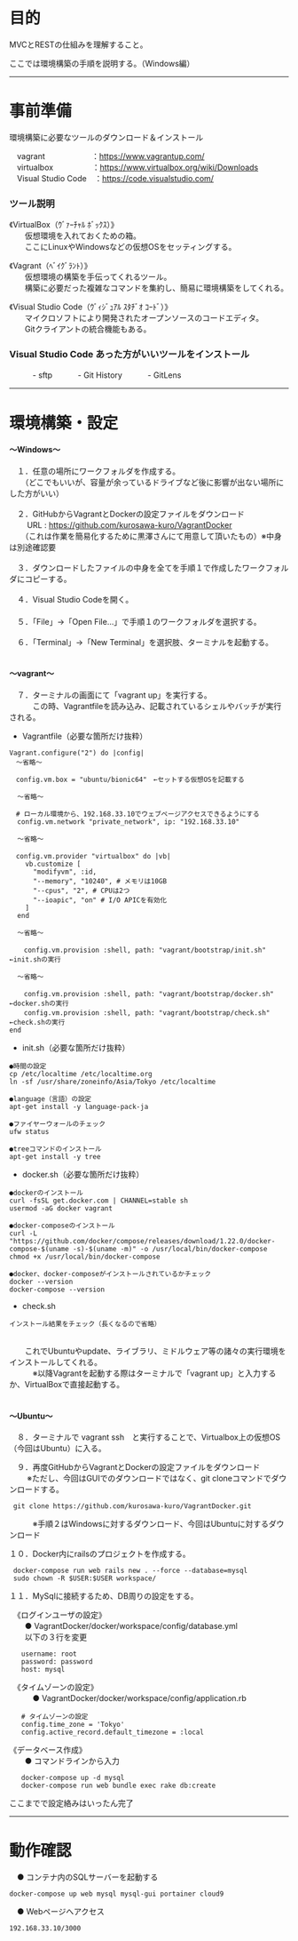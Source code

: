 # 目的
MVCとRESTの仕組みを理解すること。

ここでは環境構築の手順を説明する。（Windows編）

***
# 事前準備
環境構築に必要なツールのダウンロード＆インストール

　vagrant　　　　　　：https://www.vagrantup.com/ <br>
　virtualbox　　　　　：https://www.virtualbox.org/wiki/Downloads <br>
　Visual Studio Code　：https://code.visualstudio.com/ <br>

 ### ツール説明
 
  《VirtualBox（ｳﾞｧｰﾁｬﾙ ﾎﾞｯｸｽ）》<br>
  　　仮想環境を入れておくための箱。<br>
  　　ここにLinuxやWindowsなどの仮想OSをセッティングする。<br>
  
  《Vagrant（ﾍﾞｲｸﾞﾗﾝﾄ）》<br>
  　　仮想環境の構築を手伝ってくれるツール。<br>
  　　構築に必要だった複雑なコマンドを集約し、簡易に環境構築をしてくれる。<br>
     
   《Visual Studio Code（ｳﾞｨｼﾞｭｱﾙ ｽﾀﾁﾞｵ ｺｰﾄﾞ）》<br>
   　　マイクロソフトにより開発されたオープンソースのコードエディタ。<br>
   　　Gitクライアントの統合機能もある。<br>
     
 ### Visual Studio Code あった方がいいツールをインストール<br>
　　　- sftp
　　　- Git History
　　　- GitLens
      
***
# 環境構築・設定 <br>

#### ～Windows～ <br>

　１．任意の場所にワークフォルダを作成する。<br>
　　（どこでもいいが、容量が余っているドライブなど後に影響が出ない場所にした方がいい）<br>
 <br>
　２．GitHubからVagrantとDockerの設定ファイルをダウンロード<br>
　　 URL : https://github.com/kurosawa-kuro/VagrantDocker <br>
　　（これは作業を簡易化するために黒澤さんにて用意して頂いたもの）※中身は別途確認要 <br>
 <br>
　３．ダウンロードしたファイルの中身を全てを手順１で作成したワークフォルダにコピーする。<br>
 <br>
　４．Visual Studio Codeを開く。<br>
　<br>
　５．「File」→「Open File...」で手順１のワークフォルダを選択する。<br>
 <br>
　６．「Terminal」→「New Terminal」を選択肢、ターミナルを起動する。 <br>
 <br>
 
 #### ～vagrant～ <br>
　７．ターミナルの画面にて「vagrant up」を実行する。<br>
　　　この時、Vagrantfileを読み込み、記載されているシェルやバッチが実行される。<br>

- Vagrantfile（必要な箇所だけ抜粋）
```
Vagrant.configure("2") do |config|
　～省略～

　config.vm.box = "ubuntu/bionic64"　←セットする仮想OSを記載する
  
  ～省略～

　# ローカル環境から、192.168.33.10でウェブページアクセスできるようにする
  config.vm.network "private_network", ip: "192.168.33.10"

  ～省略～

　config.vm.provider "virtualbox" do |vb|
    vb.customize [
      "modifyvm", :id,
      "--memory", "10240", # メモリは10GB
      "--cpus", "2", # CPUは2つ
      "--ioapic", "on" # I/O APICを有効化
    ]
  end

  ～省略～
  
  　config.vm.provision :shell, path: "vagrant/bootstrap/init.sh"　←init.shの実行
  
  ～省略～

  　config.vm.provision :shell, path: "vagrant/bootstrap/docker.sh"　←docker.shの実行
  　config.vm.provision :shell, path: "vagrant/bootstrap/check.sh"　←check.shの実行
end

```
 - init.sh（必要な箇所だけ抜粋）
```
●時間の設定
cp /etc/localtime /etc/localtime.org
ln -sf /usr/share/zoneinfo/Asia/Tokyo /etc/localtime

●language（言語）の設定
apt-get install -y language-pack-ja

●ファイヤーウォールのチェック  
ufw status

●treeコマンドのインストール  
apt-get install -y tree
```

- docker.sh（必要な箇所だけ抜粋）
```
●dockerのインストール
curl -fsSL get.docker.com | CHANNEL=stable sh
usermod -aG docker vagrant

●docker-composeのインストール
curl -L "https://github.com/docker/compose/releases/download/1.22.0/docker-compose-$(uname -s)-$(uname -m)" -o /usr/local/bin/docker-compose
chmod +x /usr/local/bin/docker-compose

●docker、docker-composeがインストールされているかチェック
docker --version
docker-compose --version
```
- check.sh
```
インストール結果をチェック（長くなるので省略）
```
 <br>
　　これでUbuntuやupdate、ライブラリ、ミドルウェア等の諸々の実行環境をインストールしてくれる。 <br>
　　　※以降Vagrantを起動する際はターミナルで「vagrant up」と入力するか、VirtualBoxで直接起動する。<br>
 <br>
 
 #### ～Ubuntu～
　８．ターミナルで vagrant ssh　と実行することで、Virtualbox上の仮想OS（今回はUbuntu）に入る。<br>
 
　９．再度GitHubからVagrantとDockerの設定ファイルをダウンロード<br>
 　　 ※ただし、今回はGUIでのダウンロードではなく、git cloneコマンドでダウンロードする。<br>
    
     git clone https://github.com/kurosawa-kuro/VagrantDocker.git
     
　　　※手順２はWindowsに対するダウンロード、今回はUbuntuに対するダウンロード
 
 １０．Docker内にrailsのプロジェクトを作成する。
 
     docker-compose run web rails new . --force --database=mysql
     sudo chown -R $USER:$USER workspace/
     
 １１．MySqlに接続するため、DB周りの設定をする。<br>
 
　《ログインユーザの設定》 <br>
  　　● VagrantDocker/docker/workspace/config/database.yml <br>
    　　以下の３行を変更
      
       username: root
       password: password
       host: mysql

　《タイムゾーンの設定》<br>
　　　● VagrantDocker/docker/workspace/config/application.rb <br>
   
       # タイムゾーンの設定
       config.time_zone = 'Tokyo'
       config.active_record.default_timezone = :local
     
  《データベース作成》<br>
  　　● コマンドラインから入力<br>
    
       docker-compose up -d mysql
       docker-compose run web bundle exec rake db:create
    
    
    
 ここまでで設定絡みはいったん完了
 ***

# 動作確認 

　● コンテナ内のSQLサーバーを起動する<br>
 
    docker-compose up web mysql mysql-gui portainer cloud9
 
　● Webページへアクセス<br>
 
    192.168.33.10/3000
